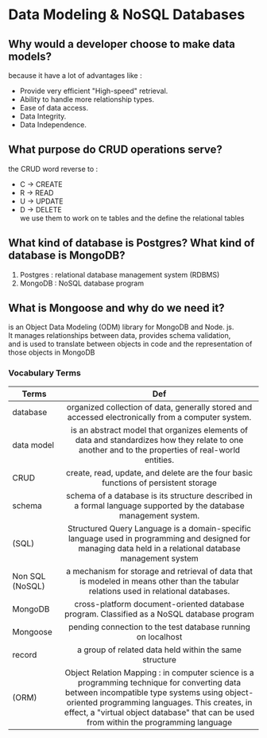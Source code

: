 # Data Modeling & NoSQL Databases

## Why would a developer choose to make data models?  
  because it have a lot of advantages like :  
  - Provide very efficient "High-speed" retrieval.
  - Ability to handle more relationship types.
  - Ease of data access.
  - Data Integrity.
  - Data Independence.  


## What purpose do CRUD operations serve?  
  the CRUD word reverse to :  
  - C -> CREATE  
  - R -> READ  
  - U -> UPDATE  
  - D -> DELETE  
  we use them to work on te tables and the define the relational tables  


## What kind of database is Postgres? What kind of database is MongoDB?  
  1. Postgres : relational database management system (RDBMS)  
  2. MongoDB : NoSQL database program  


## What is Mongoose and why do we need it?  
  is an Object Data Modeling (ODM) library for MongoDB and Node. js.    
  It manages relationships between data, provides schema validation,  
  and is used to translate between objects in code and the representation of those objects in MongoDB  



### Vocabulary Terms   

| Terms                      | Def           | 
| -------------------------- |:-------------:|
| database                   | organized collection of data, generally stored and accessed electronically from a computer system.|
| data model                 | is an abstract model that organizes elements of data and standardizes how they relate to one another and to the properties of real-world entities. |
| CRUD                       | create, read, update, and delete are the four basic functions of persistent storage |
| schema                     | schema of a database is its structure described in a formal language supported by the database management system.|
| (SQL)                      | Structured Query Language is a domain-specific language used in programming and designed for managing data held in a relational database management system|
| Non SQL (NoSQL)            | a mechanism for storage and retrieval of data that is modeled in means other than the tabular relations used in relational databases. |
| MongoDB                    | cross-platform document-oriented database program. Classified as a NoSQL database program  |
| Mongoose                   | pending connection to the test database running on localhost|
| record                     | a group of related data held within the same structure    |
| (ORM)                      | Object Relation Mapping : in computer science is a programming technique for converting data between incompatible type systems using object-oriented programming languages. This creates, in effect, a "virtual object database" that can be used from within the programming language|
